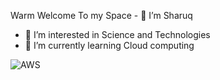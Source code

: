 Warm Welcome To my Space - 👋 I’m Sharuq
- 👀 I’m interested in Science and Technologies 
- 🌱 I’m currently learning Cloud computing 

![AWS](https://img.shields.io/badge/AWS-%23FF9900.svg?style=for-the-badge&logo=amazon-aws&logoColor=white)
<!---
Sharuqmd/Sharuqmd is a ✨ special ✨ repository because its `README.md` (this file) appears on your GitHub profile.
You can click the Preview link to take a look at your changes.
--->
